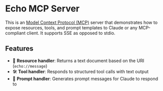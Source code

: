 # Echo MCP Server

This is an [Model Context Protocol (MCP)](https://modelcontextprotocol.io) server that demonstrates how to expose resources, tools, and prompt templates to Claude or any MCP-compliant client. It supports SSE as opposed to stdio.

## Features

- 🧪 **Resource handler**: Returns a text document based on the URI (`echo://message`)
- 🛠 **Tool handler**: Responds to structured tool calls with text output
- 💬 **Prompt handler**: Generates prompt messages for Claude to respond to

